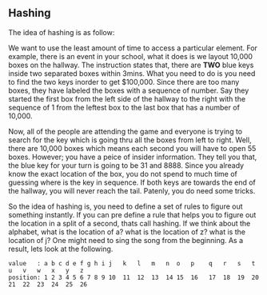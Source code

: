 ## Hashing

The idea of hashing is as follow: 

We want to use the least amount of time to access a particular element. For example, there is an event in your school, what it does is we layout 10,000 boxes on the hallway. The instruction states that, there are **TWO** blue keys inside two separated boxes within 3mins. What you need to do is you need to
find the two keys inorder to get \$100,000. Since there are too many boxes, they have labeled the boxes with a sequence of number. Say they started the first box from the left side of the hallway to the right with the sequence of 1 from the leftest box to the last box that has a number of 10,000.

Now, all of the people are attending the game and everyone is trying to search for the key which is going thru all the boxes from left to right. Well, there are 10,000 boxes which means each second you will have to open 55 boxes. However; you have a peice of insider information. They tell you
that, the blue key for your turn is going to be 31 and 8888. Since you already know the exact location of the box, you do not spend to much time of guessing where is the key in sequence. If both keys are towards the end of the hallway, you will never reach the tail. Patenly, you do need some
tricks. 

So the idea of hashing is, you need to define a set of rules to figure out something instantly. If you can pre define a rule that helps you to figure out the location in a split of a second, thats call hashing. If we think about the alphabet, what is the location of a? what is the location of z?
what is the location of j? One might need to sing the song from the beginning. As a result, lets look at the following.
```
value	: a b c d e f g h i j	k   l	m   n  o   p    q   r   s   t   u   v   w   x   y   z
position: 1 2 3 4 5 6 7 8 9 10	11  12  13  14 15  16	17	18	19	20	21	22	23	24	25	26
```

